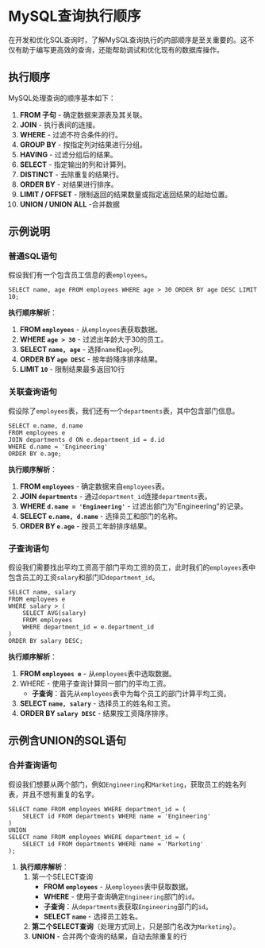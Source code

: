 # MySQL查询执行顺序

在开发和优化SQL查询时，了解MySQL查询执行的内部顺序是至关重要的。这不仅有助于编写更高效的查询，还能帮助调试和优化现有的数据库操作。

## 执行顺序

MySQL处理查询的顺序基本如下：

1. **FROM 子句** - 确定数据来源表及其关联。
2. **JOIN** - 执行表间的连接。
3. **WHERE** - 过滤不符合条件的行。
4. **GROUP BY** - 按指定列对结果进行分组。
5. **HAVING** - 过滤分组后的结果。
6. **SELECT** - 指定输出的列和计算列。
7. **DISTINCT** - 去除重复的结果行。
8. **ORDER BY** - 对结果进行排序。
9. **LIMIT / OFFSET** - 限制返回的结果数量或指定返回结果的起始位置。
10. **UNION / UNION ALL** -合并数据

## 示例说明

### 普通SQL语句

假设我们有一个包含员工信息的表`employees`。

```mysql
SELECT name, age FROM employees WHERE age > 30 ORDER BY age DESC LIMIT 10;
```

**执行顺序解析**：

1. **FROM `employees`** - 从`employees`表获取数据。
2. **WHERE `age > 30`** - 过滤出年龄大于30的员工。
3. **SELECT `name, age`** - 选择`name`和`age`列。
4. **ORDER BY `age DESC`** - 按年龄降序排序结果。
5. **LIMIT `10`** - 限制结果最多返回10行

### 关联查询语句

假设除了`employees`表，我们还有一个`departments`表，其中包含部门信息。

```mysql
SELECT e.name, d.name 
FROM employees e
JOIN departments d ON e.department_id = d.id
WHERE d.name = 'Engineering'
ORDER BY e.age;
```

**执行顺序解析**：

1. **FROM `employees`** - 确定数据来自`employees`表。
2. **JOIN `departments`** - 通过`department_id`连接`departments`表。
3. **WHERE `d.name = 'Engineering'`** - 过滤出部门为"Engineering"的记录。
4. **SELECT `e.name, d.name`** - 选择员工和部门的名称。
5. **ORDER BY `e.age`** - 按员工年龄排序结果。

### 子查询语句

假设我们需要找出平均工资高于部门平均工资的员工，此时我们的`employees`表中包含员工的工资`salary`和部门ID`department_id`。

```mysql
SELECT name, salary
FROM employees e
WHERE salary > (
    SELECT AVG(salary)
    FROM employees
    WHERE department_id = e.department_id
)
ORDER BY salary DESC;
```

**执行顺序解析**：

1. **FROM `employees e`** - 从`employees`表中选取数据。
2. WHERE - 使用子查询计算同一部门的平均工资。
   - **子查询**：首先从`employees`表中为每个员工的部门计算平均工资。
3. **SELECT `name, salary`** - 选择员工的姓名和工资。
4. **ORDER BY `salary DESC`** - 结果按工资降序排序。

## 示例含UNION的SQL语句

### 合并查询语句

假设我们想要从两个部门，例如`Engineering`和`Marketing`，获取员工的姓名列表，并且不想有重复的名字。

```mysql
SELECT name FROM employees WHERE department_id = (
    SELECT id FROM departments WHERE name = 'Engineering'
)
UNION
SELECT name FROM employees WHERE department_id = (
    SELECT id FROM departments WHERE name = 'Marketing'
);
```

1. **执行顺序解析**：
   1. 第一个SELECT查询
      - **FROM `employees`** - 从`employees`表中获取数据。
      - **WHERE** - 使用子查询确定`Engineering`部门的`id`。
      - **子查询**：从`departments`表获取`Engineering`部门的`id`。
      - **SELECT `name`** - 选择员工姓名。
   2. **第二个SELECT查询**（处理方式同上，只是部门名改为`Marketing`）。
   3. **UNION** - 合并两个查询的结果，自动去除重复的行